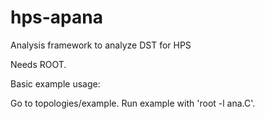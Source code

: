 hps-apana
=========

Analysis framework to analyze DST for HPS

Needs ROOT.

Basic example usage:

Go to topologies/example.
Run example with 'root -l ana.C'. 
